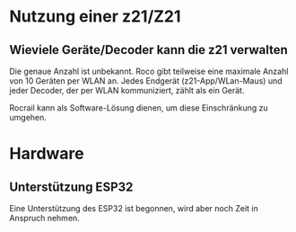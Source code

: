 # Nutzung einer z21/Z21
## Wieviele Geräte/Decoder kann die z21 verwalten
Die genaue Anzahl ist unbekannt. Roco gibt teilweise eine maximale Anzahl von 10 Geräten per WLAN an.
Jedes Endgerät (z21-App/WLan-Maus) und jeder Decoder, der per WLAN kommuniziert, zählt als ein Gerät.

Rocrail kann als Software-Lösung dienen, um diese Einschränkung zu umgehen.

# Hardware
## Unterstützung ESP32
Eine Unterstützung des ESP32 ist begonnen, wird aber noch Zeit in Anspruch nehmen. 
